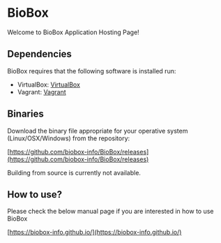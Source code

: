 # BioBox
Welcome to BioBox Application Hosting Page!

## Dependencies

BioBox requires that the following software is installed run:

* VirtualBox: [VirtualBox](https://www.virtualbox.org/wiki/Downloads)
* Vagrant: [Vagrant](https://www.vagrantup.com/)

## Binaries

Download the binary file appropriate for your operative system (Linux/OSX/Windows) from the repository:

[https://github.com/biobox-info/BioBox/releases](https://github.com/biobox-info/BioBox/releases)

Building from source is currently not available.

## How to use?

Please check the below manual page if you are interested in how to use BioBox

[https://biobox-info.github.io/](https://biobox-info.github.io/)
